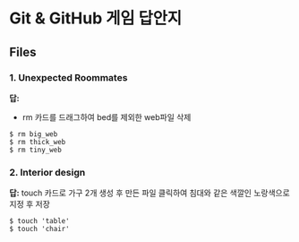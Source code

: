 # Git & GitHub 게임 답안지

## Files

### 1. Unexpected Roommates

**답:**
- rm 카드를 드래그하여 bed를 제외한 web파일 삭제
```
$ rm big_web
$ rm thick_web
$ rm tiny_web
```

### 2. Interior design

**답:**
touch 카드로 가구 2개 생성 후 만든 파일 클릭하여 침대와 같은 색깔인 노랑색으로 지정 후 저장
```
$ touch 'table'
$ touch 'chair'
```